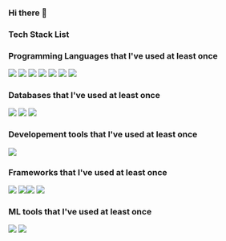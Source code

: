 ### Hi there 👋

<!--
**FSDP0/FSDP0** is a ✨ _special_ ✨ repository because its `README.md` (this file) appears on your GitHub profile.

Here are some ideas to get you started:

- 🔭 I’m currently working on ...
- 🌱 I’m currently learning ...
- 👯 I’m looking to collaborate on ...
- 🤔 I’m looking for help with ...
- 💬 Ask me about ...
- 📫 How to reach me: ...
- 😄 Pronouns: ...
- ⚡ Fun fact: ...
-->

### Tech Stack List

### Programming Languages that I've used at least once
<a href="https://www.python.org/" target="_blank"><img src="https://img.shields.io/badge/python-%233776AB.svg?&style=for-the-badge&logo=python&logoColor=white" /></a> <!-- 자바 뱃지 --><img src="https://img.shields.io/badge/java-%23007396.svg?&style=for-the-badge&logo=java&logoColor=white" /> <!-- 자바스크립트 뱃지 --><a href="https://learn.microsoft.com/en-us/cpp/c-language/?view=msvc-170" target="_blank"><img src="https://img.shields.io/badge/javascript-%23F7DF1E.svg?&style=for-the-badge&logo=javascript&logoColor=black" /></a> <!-- 타입스크립트 뱃지 --><img src="https://img.shields.io/badge/typescript-%233178C6.svg?&style=for-the-badge&logo=typescript&logoColor=white" /> <!-- 다트 뱃지--><img src="https://img.shields.io/badge/dart-%230175C2.svg?&style=for-the-badge&logo=dart&logoColor=white" /> <!-- 코틀린 뱃지--><img src="https://img.shields.io/badge/kotlin-%230095D5.svg?&style=for-the-badge&logo=kotlin&logoColor=white" /> <!-- PHP 뱃지--><img src="https://img.shields.io/badge/php-%23777BB4.svg?&style=for-the-badge&logo=php&logoColor=white" />

### Databases that I've used at least once
<img src="https://img.shields.io/badge/mariadb-%23003545.svg?&style=for-the-badge&logo=mariadb&logoColor=white" /> <img src="https://img.shields.io/badge/mysql-%234479A1.svg?&style=for-the-badge&logo=mysql&logoColor=white" /> 	<img src="https://img.shields.io/badge/mongodb-%2347A248.svg?&style=for-the-badge&logo=mongodb&logoColor=white" />

### Developement tools that I've used at least once
<img src="https://img.shields.io/badge/node.js-%23339933.svg?&style=for-the-badge&logo=node.js&logoColor=white" />

### Frameworks that I've used at least once
<!-- Nest.js -->
<img src="https://img.shields.io/badge/nestjs-%23E0234E.svg?&style=for-the-badge&logo=nestjs&logoColor=white" /> <!-- React --><img src="https://img.shields.io/badge/react-%2361DAFB.svg?&style=for-the-badge&logo=react&logoColor=black" /><!-- Spring --><img src="https://img.shields.io/badge/spring-%236DB33F.svg?&style=for-the-badge&logo=spring&logoColor=white" /> <!-- Flutter --><img src="https://img.shields.io/badge/flutter-%2302569B.svg?&style=for-the-badge&logo=flutter&logoColor=white" />

### ML tools that I've used at least once
<img src="https://img.shields.io/badge/pytorch-%23EE4C2C.svg?&style=for-the-badge&logo=pytorch&logoColor=white" /> <img src="https://img.shields.io/badge/tensorflow-%23FF6F00.svg?&style=for-the-badge&logo=tensorflow&logoColor=white" />



